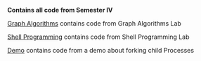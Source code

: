 <p><strong>Contains all code from Semester IV</strong></p>
<p><a href="Graph Algorithms">Graph Algorithms</a> contains code from Graph Algorithms Lab</p>
<p><a href="Shell Programming">Shell Programming</a> contains code from Shell Programming Lab</p>
<p><a href="Demo">Demo</a> contains code from a demo about forking child Processes</p>
